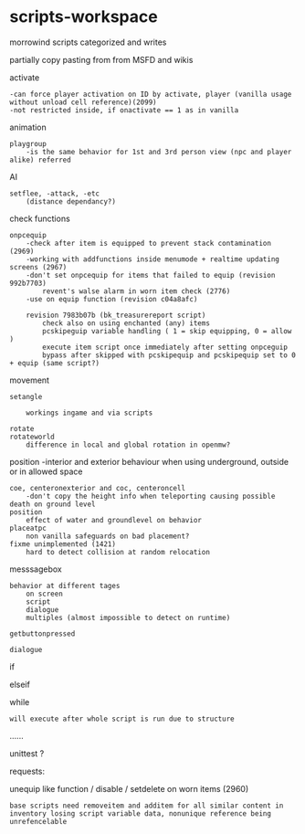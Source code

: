 # scripts-workspace
morrowind scripts categorized and writes

partially copy pasting from from MSFD and wikis 

activate

    -can force player activation on ID by activate, player (vanilla usage without unload cell reference)(2099)
    -not restricted inside, if onactivate == 1 as in vanilla

animation

    playgroup 
        -is the same behavior for 1st and 3rd person view (npc and player alike) referred
  
AI

    setflee, -attack, -etc 
        (distance dependancy?)

check functions

    onpcequip
        -check after item is equipped to prevent stack contamination (2969)
        -working with addfunctions inside menumode + realtime updating screens (2967)
        -don't set onpcequip for items that failed to equip (revision 992b7703)
            revent's walse alarm in worn item check (2776)
        -use on equip function (revision c04a8afc)
        
        revision 7983b07b (bk_treasurereport script)
            check also on using enchanted (any) items
            pcskipeguip variable handling ( 1 = skip equipping, 0 = allow )
            execute item script once immediately after setting onpceguip
            bypass after skipped with pcskipequip and pcskipequip set to 0 + equip (same script?)

movement

    setangle 
        
        workings ingame and via scripts
        
    rotate 
    rotateworld 
        difference in local and global rotation in openmw?
  
position
-interior and exterior behaviour when using underground, outside or in allowed space

    coe, centeronexterior and coc, centeroncell
        -don't copy the height info when teleporting causing possible death on ground level
    position 
        effect of water and groundlevel on behavior
    placeatpc
        non vanilla safeguards on bad placement?
    fixme unimplemented (1421)
        hard to detect collision at random relocation 

messsagebox

    behavior at different tages
        on screen
        script
        dialogue
        multiples (almost impossible to detect on runtime)
        
    getbuttonpressed
        
    dialogue
    

if

elseif

while

    will execute after whole script is run due to structure
......

unittest ?


requests:

unequip like function / disable / setdelete on worn items (2960)

    base scripts need removeitem and additem for all similar content in 
    inventory losing script variable data, nonunique reference being unrefencelable
